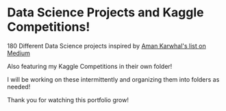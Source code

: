 # Data Science Projects and Kaggle Competitions!

180 Different Data Science projects inspired by [Aman Karwhal's list on Medium](https://medium.com/coders-camp/180-data-science-and-machine-learning-projects-with-python-6191bc7b9db9)

Also featuring my Kaggle Competitions in their own folder!

I will be working on these intermittently and organizing them into folders as needed! 

Thank you for watching this portfolio grow!
